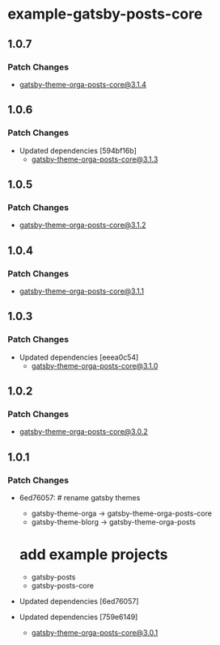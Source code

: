 # example-gatsby-posts-core

## 1.0.7

### Patch Changes

- gatsby-theme-orga-posts-core@3.1.4

## 1.0.6

### Patch Changes

- Updated dependencies [594bf16b]
  - gatsby-theme-orga-posts-core@3.1.3

## 1.0.5

### Patch Changes

- gatsby-theme-orga-posts-core@3.1.2

## 1.0.4

### Patch Changes

- gatsby-theme-orga-posts-core@3.1.1

## 1.0.3

### Patch Changes

- Updated dependencies [eeea0c54]
  - gatsby-theme-orga-posts-core@3.1.0

## 1.0.2

### Patch Changes

- gatsby-theme-orga-posts-core@3.0.2

## 1.0.1

### Patch Changes

- 6ed76057: # rename gatsby themes

  - gatsby-theme-orga -> gatsby-theme-orga-posts-core
  - gatsby-theme-blorg -> gatsby-theme-orga-posts

  # add example projects

  - gatsby-posts
  - gatsby-posts-core

- Updated dependencies [6ed76057]
- Updated dependencies [759e6149]
  - gatsby-theme-orga-posts-core@3.0.1
